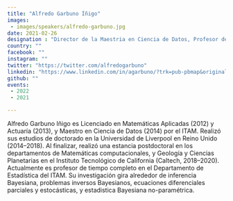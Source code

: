 ```yaml
---
title: "Alfredo Garbuno Íñigo"
images:
 - images/speakers/alfredo-garbuno.jpg
date: 2021-02-26
designation : "Director de la Maestria en Ciencia de Datos, Profesor de tiempo completo en Departamento de Estadistica @ ITAM"
country: ""
facebook: ""
instagram: ""
twitter: "https://twitter.com/alfredogarbuno"
linkedin: "https://www.linkedin.com/in/agarbuno/?trk=pub-pbmap&originalSubdomain=mx"
github: ""
events:
 - 2022
 - 2021

---
```


Alfredo Garbuno Iñigo es Licenciado en Matemáticas Aplicadas (2012) y Actuaría (2013), y Maestro en Ciencia de Datos (2014) por el ITAM. Realizó sus estudios de doctorado en la Universidad de Liverpool en Reino Unido (2014–2018). Al finalizar, realizó una estancia postdoctoral en los departamentos de Matemáticas computacionales, y Geología y Ciencias Planetarias en el Instituto Tecnológico de California (Caltech, 2018–2020). Actualmente es profesor de tiempo completo en el Departamento de Estadística del ITAM. Su investigación gira alrededor de inferencia Bayesiana, problemas inversos Bayesianos, ecuaciones diferenciales parciales y estocásticas, y estadistica Bayesiana no-paramétrica.